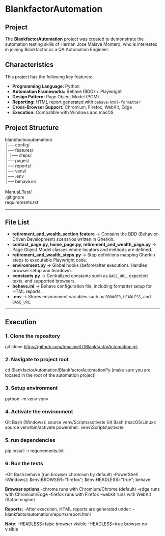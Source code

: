# BlankfactorAutomation

## Project
The **BlankfactorAutomation** project was created to demonstrate the automation testing skills of Hernan Jose Malave Montero, who is interested in joining Blankfactor as a QA Automation Engineer.  

## Characteristics
This project has the following key features:  
- **Programming Language:** Python  
- **Automation Frameworks:** Behave (BDD) + Playwright  
- **Design Pattern:** Page Object Model (POM)  
- **Reporting:** HTML report generated with `behave-html-formatter`  
- **Cross-Browser Support:** Chromium, Firefox, WebKit, Edge  
- **Execution:** Compatible with Windows and macOS

## Project Structure

blankfactorautomation/<br> 
│── config/ <br> 
│── features/ <br> 
│      │── steps/ <br> 
│── pages/ <br> 
│── reports/ <br> 
│── venv/ <br> 
│── .env <br> 
│── behave.ini <br>  
Manual_Test/<br>
.gitignore<br>
requirements.txt


---

## File List
- **retirement_and_wealth_section.feature** → Contains the BDD (Behavior-Driven Development) scenarios written in Gherkin.  
- **contact_page.py, home_page.py, retirement_and_wealth_page.py** → Page Object Model classes where locators and methods are defined.  
- **retirement_and_wealth_steps.py** → Step definitions mapping Gherkin steps to executable Playwright code.  
- **environment.py** → Global hooks (before/after execution). Handles browser setup and teardown.  
- **constants.py** → Centralized constants such as `BASE_URL`, expected texts, and supported browsers.  
- **behave.ini** → Behave configuration file, including formatter setup for HTML reports.  
- **.env** → Stores environment variables such as `BROWSER`, `HEADLESS`, and `BASE_URL`.  

---

## Execution

### 1. Clone the repository
git clone https://github.com/hmalave17/BlankfactorAutomation.git

### 2. Navigate to project root
cd BlankfactorAutomation/BlankfactorAutomationPy (make sure you are located in the root of the automation project)

### 3. Setup environment
python -m venv venv

### 4. Activate the environment
Git Bash (Windows): source venv/Scripts/activate
Git Bash (macOS/Linux): source venv/bin/activate
powershell: venv\Scripts\activate

### 5. run dependencies
pip install -r requirements.txt

### 6. Run the tests
-Git Bash:behave (run browser chromium by default)
-PowerShell (Windows): $env:BROWSER="firefox"; $env:HEADLESS="true"; behave

**Browser options**
-chrome runs with Chromium/Chrome (default)
-edge runs with Chromium/Edge
-firefox runs with Firefox
-webkit runs with WebKit (Safari engine)

**Reports:**
-After execution, HTML reports are generated under:
-blankfactorautomation/reports/report.html

**Note**:
-HEADLESS=false browser visible
-HEADLESS=true browser no visible



